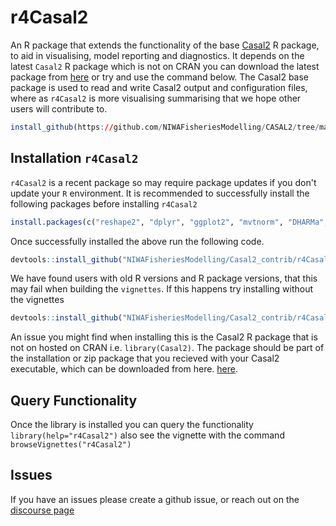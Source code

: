 # r4Casal2
An R package that extends the functionality of the base [Casal2](https://github.com/NIWAFisheriesModelling/CASAL2) R package, to aid in visualising, model reporting and diagnostics. It depends on the latest `Casal2` R package which is not on CRAN you can download the latest package from [here](https://github.com/NIWAFisheriesModelling/CASAL2/tree/master/R-libraries) or try and use the command below. The Casal2 base package is used to read and write Casal2 output and configuration files, where as `r4Casal2` is more visualising summarising that we hope other users will contribute to.
```r
install_github(https://github.com/NIWAFisheriesModelling/CASAL2/tree/master/R-libraries/casal2, ref = "HEAD")
```


## Installation `r4Casal2`
`r4Casal2` is a recent package so may require package updates if you don't update your `R` environment. It is recommended to successfully install the following packages before installing `r4Casal2`
```r
install.packages(c("reshape2", "dplyr", "ggplot2", "mvtnorm", "DHARMa","gridExtra","MASS"))
```

Once successfully installed the above run the following code.
```r
devtools::install_github("NIWAFisheriesModelling/Casal2_contrib/r4Casal2", build_vignettes  = TRUE)
```
We have found users with old R versions and R package versions, that this may fail when building the `vignettes`. If this happens try installing without the vignettes
```r
devtools::install_github("NIWAFisheriesModelling/Casal2_contrib/r4Casal2", build_vignettes  = FALSE)
```
An issue you might find when installing this is the Casal2 R package that is not on hosted on CRAN i.e. `library(Casal2)`. The package should be part of the installation or zip package that you recieved with your Casal2 executable, which can be downloaded from here. [here](https://casal2.github.io/casal/).

## Query Functionality
Once the library is installed you can query the functionality `library(help="r4Casal2")` also see the vignette with the command `browseVignettes("r4Casal2")`

## Issues
If you have an issues please create a github issue, or reach out on the [discourse page](https://casal2.discourse.group/) 

